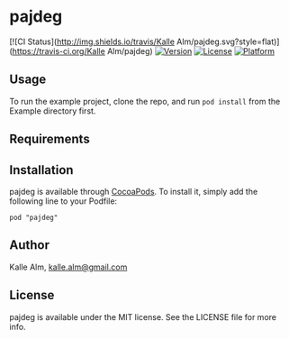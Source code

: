 # pajdeg

[![CI Status](http://img.shields.io/travis/Kalle Alm/pajdeg.svg?style=flat)](https://travis-ci.org/Kalle Alm/pajdeg)
[![Version](https://img.shields.io/cocoapods/v/pajdeg.svg?style=flat)](http://cocoadocs.org/docsets/pajdeg)
[![License](https://img.shields.io/cocoapods/l/pajdeg.svg?style=flat)](http://cocoadocs.org/docsets/pajdeg)
[![Platform](https://img.shields.io/cocoapods/p/pajdeg.svg?style=flat)](http://cocoadocs.org/docsets/pajdeg)

## Usage

To run the example project, clone the repo, and run `pod install` from the Example directory first.

## Requirements

## Installation

pajdeg is available through [CocoaPods](http://cocoapods.org). To install
it, simply add the following line to your Podfile:

    pod "pajdeg"

## Author

Kalle Alm, kalle.alm@gmail.com

## License

pajdeg is available under the MIT license. See the LICENSE file for more info.

